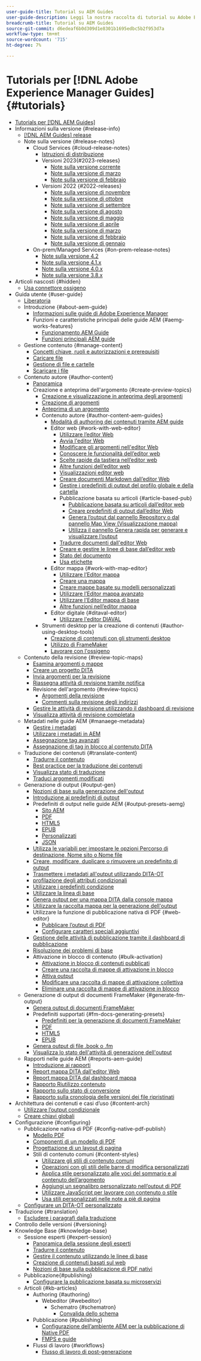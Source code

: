 ```yaml
---
user-guide-title: Tutorial su AEM Guides
user-guide-description: Leggi la nostra raccolta di tutorial su Adobe Experience Manager Guides.
breadcrumb-title: Tutorial su AEM Guides
source-git-commit: d6edeaf6b0d309d1e8301b1695edbc5b2f953d7a
workflow-type: tm+mt
source-wordcount: '715'
ht-degree: 7%

---
```



# Tutorials per [!DNL Adobe Experience Manager Guides] {#tutorials}

+ [Tutorials per [!DNL AEM Guides]](overview.md)
+ Informazioni sulla versione {#release-info}
   + [[!DNL AEM Guides] release](./release-info/latest-release-info.md)
   + Note sulla versione {#release-notes}
      + Cloud Services {#cloud-release-notes}
         + [Istruzioni di distribuzione](./release-info/deploy-xml-on-aemaacs.md)
         + Versioni 2023{#2023-releases}
            + [Note sulla versione corrente](./release-info/release-notes-2023.4.0.md)
            + [Note sulla versione di marzo](./release-info/release-notes-2023.3.0.md)
            + [Note sulla versione di febbraio](./release-info/release-notes-2023.2.0.md)
         + Versioni 2022 {#2022-releases}
            + [Note sulla versione di novembre](./release-info/release-notes-2022.11.0.md)
            + [Note sulla versione di ottobre](./release-info/release-notes-2022.10.0.md)
            + [Note sulla versione di settembre](./release-info/release-notes-2022.9.0.md)
            + [Note sulla versione di agosto](./release-info/release-notes-2022.8.0.md)
            + [Note sulla versione di maggio](./release-info/release-notes-2022.5.0.md)
            + [Note sulla versione di aprile](./release-info/release-notes-2022.4.0.md)
            + [Note sulla versione di marzo](./release-info/release-notes-2022.3.0.md)
            + [Note sulla versione di febbraio](./release-info/release-notes-2022.2.0.md)
            + [Note sulla versione di gennaio](./release-info/release-notes-2022.1.0.md)
      + On-prem/Managed Services {#on-prem-release-notes}
         + [Note sulla versione 4.2](./release-info/release-notes-4.2.md)
         + [Note sulla versione 4.1.x](./release-info/release-notes-4.1.md)
         + [Note sulla versione 4.0.x](https://helpx.adobe.com/xml-documentation-for-experience-manager/release-note/release-notes-xml-documentation-solution-4-0.html)
         + [Note sulla versione 3.8.x](https://helpx.adobe.com/xml-documentation-for-experience-manager/release-note/release-notes-xml-documentation-solution-3-8.html)
+ Articoli nascosti {#hidden}
   + [Usa connettore ossigeno](./oxygen-connector/use-aem-connector.md)
+ Guida utente {#user-guide}
   + [Liberatoria](./user-guide/rebranding-disclaimer.md)
   + Introduzione {#about-aem-guide}
      + [Informazioni sulle guide di Adobe Experience Manager](./user-guide/intro.md)
      + Funzioni e caratteristiche principali delle guide AEM {#aemg-works-features}
         + [Funzionamento AEM Guide](./user-guide/intro-how-dxml-works.md)
         + [Funzioni principali AEM guide](./user-guide/intro-dxml-features.md)
   + Gestione contenuto {#manage-content}
      + [Concetti chiave, ruoli e autorizzazioni e prerequisiti](./user-guide/authoring.md)
      + [Caricare file](./user-guide/authoring-upload-existing-files.md)
      + [Gestione di file e cartelle](./user-guide/authoring-file-management.md)
      + [Scaricare i file](./user-guide/authoring-download-assets.md)
   + Contenuto autore {#author-content}
      + [Panoramica](./user-guide/authoring-content.md)
      + Creazione e anteprima dell&#39;argomento {#create-preview-topics}
         + [Creazione e visualizzazione in anteprima degli argomenti](./user-guide/create-preview-topics.md)
         + [Creazione di argomenti](./user-guide/web-editor-create-topics.md)
         + [Anteprima di un argomento](./user-guide/web-editor-preview-topics.md)
         + Contenuto autore {#author-content-aem-guides}
            + [Modalità di authoring dei contenuti tramite AEM guide](./user-guide/authoring-content-xml-doc.md)
            + Editor web {#work-with-web-editor}
               + [Utilizzare l’editor Web](./user-guide/web-editor.md)
               + [Avvia l&#39;editor Web](./user-guide/web-editor-launch-editor.md)
               + [Modificare gli argomenti nell&#39;editor Web](./user-guide/web-editor-edit-topics.md)
               + [Conoscere le funzionalità dell’editor web](./user-guide/web-editor-features.md)
               + [Scelte rapide da tastiera nell’editor web](./user-guide/web-editor-keyboard-shortcuts.md)
               + [Altre funzioni dell’editor web](./user-guide/web-editor-other-features.md)
               + [Visualizzazioni editor web](./user-guide/web-editor-views.md)
               + [Creare documenti Markdown dall’editor Web](./user-guide/web-editor-markdown-topic.md)
               + [Gestire i predefiniti di output del profilo globale e della cartella](./user-guide/web-editor-manage-output-presets.md)
               + Pubblicazione basata su articoli {#article-based-pub}
                  + [Pubblicazione basata su articoli dall’editor web](./user-guide/web-editor-article-publishing.md)
                  + [Creare predefiniti di output dall’editor Web](./user-guide/web-editor-article-publishing-presets.md)
                  + [Genera l’output dal pannello Repository o dal pannello Map View (Visualizzazione mappa)](./user-guide/web-editor-article-publishing-output.md)
                  + [Utilizza il pannello Genera rapida per generare e visualizzare l’output](./user-guide/web-editor-quick-generate-panel.md)
               + [Tradurre documenti dall&#39;editor Web](./user-guide/translate-documents-web-editor.md)
               + [Creare e gestire le linee di base dall’editor web](./user-guide/web-editor-baseline.md)
               + [Stato del documento](./user-guide/web-editor-document-states.md)
               + [Usa etichette](./user-guide/web-editor-use-label.md)
            + Editor mappa {#work-with-map-editor}
               + [Utilizzare l’Editor mappa](./user-guide/map-editor.md)
               + [Creare una mappa](./user-guide/map-editor-create-map.md)
               + [Creare mappe basate su modelli personalizzati](./user-guide/create-maps-customized-templates.md)
               + [Utilizzare l’Editor mappa avanzato](./user-guide/map-editor-advanced-map-editor.md)
               + [Utilizzare l&#39;Editor mappa di base](./user-guide/map-editor-basic-map-editor.md)
               + [Altre funzioni nell’editor mappa](./user-guide/map-editor-other-features.md)
            + Editor digitale {#ditaval-editor}
               + [Utilizzare l&#39;editor DIAVAL](./user-guide/id17C5E0U0OQE.md)
         + Strumenti desktop per la creazione di contenuti {#author-using-desktop-tools}
            + [Creazione di contenuti con gli strumenti desktop](./user-guide/author-desktop-tools.md)
            + [Utilizzo di FrameMaker](./user-guide/author-desktop-framemaker.md)
            + [Lavorare con l&#39;ossigeno](./user-guide/author-desktop-oxygen.md)
   + Contenuto della revisione {#review-topic-maps}
      + [Esamina argomenti o mappe](./user-guide/review.md)
      + [Creare un progetto DITA](./user-guide/authoring-create-dita-project.md)
      + [Invia argomenti per la revisione](./user-guide/review-send-topics-for-review.md)
      + [Riassegna attività di revisione tramite notifica](./user-guide/reassign-review-using-notification.md)
      + Revisione dell&#39;argomento {#review-topics}
         + [Argomenti della revisione](./user-guide/review-topics.md)
         + [Commenti sulla revisione degli indirizzi](./user-guide/review-address-review-comments.md)
      + [Gestire le attività di revisione utilizzando il dashboard di revisione](./user-guide/review-manage-tasks-review-dashboard.md)
      + [Visualizza attività di revisione completata](./user-guide/review-view-completed-task.md)
   + Metadati nelle guide AEM {#manaege-metadata}
      + [Gestire i metadati](./user-guide/manage-metadata.md)
      + [Utilizzare i metadati in AEM](./user-guide/metadata-dita.md)
      + [Assegnazione tag avanzati](./user-guide/web-editor-smart-tagging.md)
      + [Assegnazione di tag in blocco al contenuto DITA](./user-guide/map-editor-bulk-tagging.md)
   + Traduzione dei contenuti {#translate-content}
      + [Tradurre il contenuto](./user-guide/translation.md)
      + [Best practice per la traduzione dei contenuti](./user-guide/translation-first-time.md)
      + [Visualizza stato di traduzione](./user-guide/translation-view-trans-state-6234.md)
      + [Traduci argomenti modificati](./user-guide/translation-modified-topics-6234.md)
   + Generazione di output {#output-gen}
      + [Nozioni di base sulla generazione dell&#39;output](./user-guide/generate-output.md)
      + [Introduzione ai predefiniti di output](./user-guide/generate-output-understand-presets.md)
      + Predefiniti di output nelle guide AEM {#output-presets-aemg}
         + [Sito AEM](./user-guide/generate-output-aem-site.md)
         + [PDF](./user-guide/generate-output-pdf.md)
         + [HTML5](./user-guide/generate-output-html5.md)
         + [EPUB](./user-guide/generate-output-epub.md)
         + [Personalizzati](./user-guide/generate-output-custom.md)
         + [JSON](./user-guide/generate-output-json.md)
      + [Utilizza le variabili per impostare le opzioni Percorso di destinazione, Nome sito o Nome file](./user-guide/generate-output-use-variables.md)
      + [Creare, modificare, duplicare o rimuovere un predefinito di output](./user-guide/generate-output-create-edit-preset.md)
      + [Trasmettere i metadati all&#39;output utilizzando DITA-OT](./user-guide/pass-metadata-dita-ot.md)
      + [profilazione degli attributi condizionali](./user-guide/generate-output-conditional-attribute-profiling.md)
      + [Utilizzare i predefiniti condizione](./user-guide/generate-output-use-condition-presets.md)
      + [Utilizzare la linea di base](./user-guide/generate-output-use-baseline-for-publishing.md)
      + [Genera output per una mappa DITA dalla console mappa](./user-guide/generate-output-for-a-dita-map.md)
      + [Utilizzare la raccolta mappa per la generazione dell&#39;output](./user-guide/generate-output-use-map-collection-output-generation.md)
      + Utilizzare la funzione di pubblicazione nativa di PDF {#web-editor}
         + [Pubblicare l’output di PDF](./web-editor/native-pdf-web-editor.md)
         + [Configurare caratteri speciali aggiuntivi](./web-editor/configure-additional-special-characters.md)
      + [Gestione delle attività di pubblicazione tramite il dashboard di pubblicazione](./user-guide/generate-output-publish-dashboard.md)
      + [Risoluzione dei problemi di base](./user-guide/generate-output-basic-troubleshooting.md)
      + Attivazione in blocco di contenuto {#bulk-activation}
         + [Attivazione in blocco di contenuti pubblicati](./user-guide/conf-bulk-activation.md)
         + [Creare una raccolta di mappe di attivazione in blocco](./user-guide/conf-bulk-activation-create-map-collection.md)
         + [Attiva output](./user-guide/conf-bulk-activation-publish-map-collection.md)
         + [Modificare una raccolta di mappe di attivazione collettiva](./user-guide/conf-bulk-activation-edit-map-collection.md)
         + [Eliminare una raccolta di mappe di attivazione in blocco](./user-guide/conf-bulk-activation-delete-map-collection.md)
   + Generazione di output di documenti FrameMaker {#generate-fm-output}
      + [Genera output di documenti FrameMaker](./user-guide/fm-output-generatation.md)
      + Predefiniti supportati {#fm-docs-generating-presets}
         + [Predefiniti per la generazione di documenti FrameMaker](./user-guide/fm-output-understand-presets.md)
         + [PDF](./user-guide/fm-output-pdf-preset.md)
         + [HTML5](./user-guide/fm-output-html5-preset.md)
         + [EPUB](./user-guide/fm-output-epub-preset.md)
      + [Genera output di file .book o .fm](./user-guide/fm-output-generate.md)
      + [Visualizza lo stato dell&#39;attività di generazione dell&#39;output](./user-guide/fm-output-view-status.md)
   + Rapporti nelle guide AEM {#reports-aem-guide}
      + [Introduzione ai rapporti](./user-guide/reports-intro.md)
      + [Report mappa DITA dall&#39;editor Web](./user-guide/reports-web-editor.md)
      + [Report mappa DITA dal dashboard mappa](./user-guide/reports-ditamap.md)
      + [Rapporto Riutilizzo contenuto](./user-guide/reports-content-reuse.md)
      + [Rapporto sullo stato di conversione](./user-guide/reports-convertion-status.md)
      + [Rapporto sulla cronologia delle versioni dei file ripristinati](./user-guide/reports-reverted-file-version-history.md)
+ Architettura dei contenuti e casi d’uso {#content-arch}
   + [Utilizzare l’output condizionale](./content-architecture/create-and-use-conditions.md)
   + [Creare chiavi globali](./content-architecture/create-global-keys.md)
+ Configurazione {#configuring}
   + Pubblicazione nativa di PDF {#config-native-pdf-publish}
      + [Modello PDF](./native-pdf/pdf-template.md)
      + [Componenti di un modello di PDF](./native-pdf/components-pdf-template.md)
      + [Progettazione di un layout di pagina](./native-pdf/design-page-layout.md)
      + Stili di contenuto comuni {#content-styles}
         + [Utilizzare gli stili di contenuto comuni](./native-pdf/stylesheet.md)
         + [Operazioni con gli stili delle barre di modifica personalizzati](./native-pdf/change-bar-style.md)
         + [Applica stile personalizzato alle voci del sommario e al contenuto dell’argomento](./native-pdf/custom-style-toc.md)
         + [Aggiungi un segnalibro personalizzato nell’output di PDF](./native-pdf/add-custom-bookmark.md)
         + [Utilizzare JavaScript per lavorare con contenuto o stile](./native-pdf/use-javascript-content-style.md)
         + [Usa stili personalizzati nelle note a piè di pagina](./native-pdf/footnote-number-style.md)
   + [Configurare un DITA-OT personalizzato](./configuring/setup-a-custom-dita-ot.md)
+ Traduzione {#translation}
   + [Escludere i paragrafi dalla traduzione](./translation/exclude-paragraphs-from-translation.md)
+ Controllo delle versioni {#versioning}
+ Knowledge Base {#knowledge-base}
   + Sessione esperti {#expert-session}
      + [Panoramica della sessione degli esperti](./knowledge-base/expert-sessions/expert-session.md)
      + [Tradurre il contenuto](./knowledge-base/expert-sessions/translating-content-using-aem-guides-oct22.md)
      + [Gestire il contenuto utilizzando le linee di base](./knowledge-base/expert-sessions/baselines-dec22.md)
      + [Creazione di contenuti basati sul web](./knowledge-base/expert-sessions/webbased-authoring-jan2023.md)
      + [Nozioni di base sulla pubblicazione di PDF nativi](./knowledge-base/expert-sessions/native-pdf-publishing-essentials-feb23.md)
   + Pubblicazione{#publishing}
      + [Configurare la pubblicazione basata su microservizi](./knowledge-base/publishing/configure-microservices.md)
   + Articoli {#kb-articles}
      + Authoring {#authoring}
         + Webeditor {#webeditor}
            + Schematro {#schematron}
               + [Convalida dello schema](./knowledge-base/kb-articles/authoring/webeditor/schematron/vailidating-with-schematron.md)
      + Pubblicazione {#publishing}
         + [Configurazione dell’ambiente AEM per la pubblicazione di Native PDF](./knowledge-base/kb-articles/publishing/configuring-aem-environment-for-native-pdf-publishing.md)
         + [FMPS e guide](./knowledge-base/kb-articles/publishing/fmpsandguides.md)
      + Flussi di lavoro {#workflows}
         + [Flusso di lavoro di post-generazione](./knowledge-base/kb-articles/workflows/using-post-generation-workflow.md)